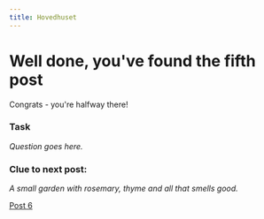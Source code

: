 ```yaml
---
title: Hovedhuset
---
```


#  Well done, you've found the fifth post

Congrats - you're halfway there!

### Task

_Question goes here._

### Clue to next post:

_A small garden with rosemary, thyme and all that smells good._

[Post 6](https://martiaos.github.io/4b727964646572686167656e/)
